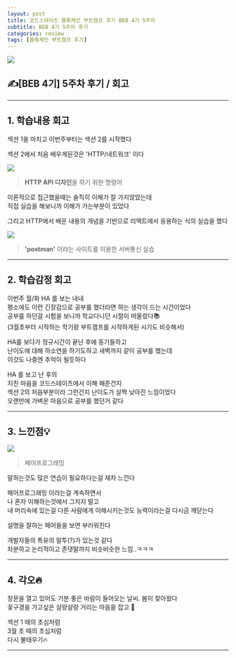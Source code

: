 ```yaml
---
layout: post
title: 코드스테이츠 블록체인 부트캠프 후기 BEB 4기 5주차
subtitle: BEB 4기 5주차 후기
categories: review
tags: [블록체인 부트캠프 후기]
---
```


![](https://velog.velcdn.com/images/-__-/post/f8356d11-ea65-4a0c-b03c-ecde9d118a6a/image.png)

## ✍[BEB 4기] 5주차 후기 / 회고

<hr>

## 1. 학습내용 회고

섹션 1을 마치고 이번주부터는 섹션 2를 시작했다

섹션 2에서 처음 배우게된것은 'HTTP/네트워크' 이다

![](https://media.vlpt.us/images/-__-/post/48ff71da-f515-4edd-b294-8631d518a997/image.png)

> **HTTP API 디자인**을 하기 위한 명령어

이론적으로 접근했을때는 솔직히 이해가 잘 가지않았는데<br>
직접 실습을 해보니까 이해가 가는부분이 있었다

그리고 HTTP에서 배운 내용의 개념을 기반으로 리액트에서 응용하는 식의 실습을 했다

![](https://media.vlpt.us/images/-__-/post/4e8b7687-be9d-4c68-ac85-40b134b0b85b/image.png)

> **'postman'** 이라는 사이트를 이용한 서버통신 실습

<hr>

## 2. 학습감정 회고

이번주 월/화 HA 를 보는 내내<br>
평소에도 이런 긴장감으로 공부를 했더라면 하는 생각이 드는 시간이었다<br>
공부를 하던걸 시험을 보니까 학교다니던 시절이 떠올랐다📚<br>
(3월초부터 시작하는 학기랑 부트캠프를 시작하게된 시기도 비슷해서)

HA를 보다가 정규시간이 끝난 후에 동기들하고<br>
난이도에 대해 하소연을 하기도하고 새벽까지 같이 공부를 했는데<br>
이것도 나중엔 추억이 될듯하다

HA 를 보고 난 후의 <br>
지친 마음을 코드스테이츠에서 이해 해준건지<br>
섹션 2의 처음부분이라 그런건지 난이도가 살짝 낮아진 느낌이었다<br>
오랜만에 가벼운 마음으로 공부를 했던거 같다

<hr>

## 3. 느낀점💡

![](https://velog.velcdn.com/images/-__-/post/6acac2e3-d13c-4f3b-9e53-4734cc9e1c6d/image.png)

> 페어프로그래밍

말하는것도 많은 연습이 필요하다는걸 재차 느낀다

페어프로그래밍 이라는걸 계속하면서<br>
나 혼자 이해하는것에서 그치지 말고 <br>
내 머리속에 있는걸 다른 사람에게 이해시키는것도 능력이라는걸 다시금 깨닫는다

설명을 잘하는 페어들을 보면 부러워진다

개발자들의 특유의 말투(?)가 있는것 같다<br>
차분하고 논리적이고 존댓말까지 비슷비슷한 느낌..ㅋㅋㅋ

<hr>

## 4. 각오🔥

창문을 열고 있어도 기분 좋은 바람이 들어오는 날씨. 봄이 찾아왔다<br>
꽃구경을 가고싶은 살랑살랑 거리는 마음을 잡고 🌸

섹션 1 때의 초심처럼 <br>
3월 초 때의 초심처럼<br>
다시 불태우기🔥

---
